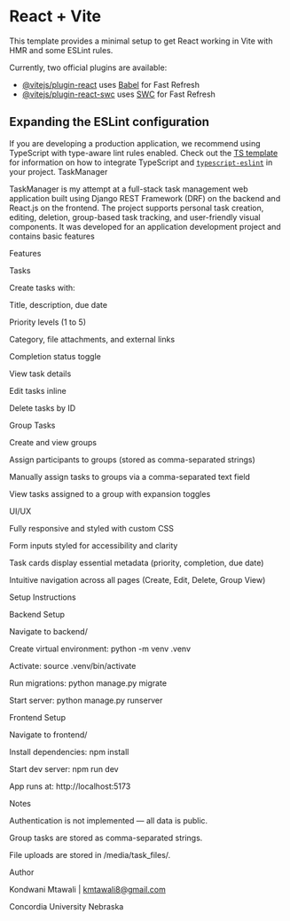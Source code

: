 # React + Vite

This template provides a minimal setup to get React working in Vite with HMR and some ESLint rules.

Currently, two official plugins are available:

- [@vitejs/plugin-react](https://github.com/vitejs/vite-plugin-react/blob/main/packages/plugin-react) uses [Babel](https://babeljs.io/) for Fast Refresh
- [@vitejs/plugin-react-swc](https://github.com/vitejs/vite-plugin-react/blob/main/packages/plugin-react-swc) uses [SWC](https://swc.rs/) for Fast Refresh

## Expanding the ESLint configuration

If you are developing a production application, we recommend using TypeScript with type-aware lint rules enabled. Check out the [TS template](https://github.com/vitejs/vite/tree/main/packages/create-vite/template-react-ts) for information on how to integrate TypeScript and [`typescript-eslint`](https://typescript-eslint.io) in your project.
TaskManager

TaskManager is my attempt at a full-stack task management web application built using Django REST Framework (DRF) on the backend and React.js on the frontend. The project supports personal task creation, editing, deletion, group-based task tracking, and user-friendly visual components. It was developed for an application development project and contains basic features

Features

 Tasks

Create tasks with:

Title, description, due date

Priority levels (1 to 5)

Category, file attachments, and external links

Completion status toggle

View task details

Edit tasks inline

Delete tasks by ID

 Group Tasks

Create and view groups

Assign participants to groups (stored as comma-separated strings)

Manually assign tasks to groups via a comma-separated text field

View tasks assigned to a group with expansion toggles

 
 UI/UX

Fully responsive and styled with custom CSS

Form inputs styled for accessibility and clarity

Task cards display essential metadata (priority, completion, due date)

Intuitive navigation across all pages (Create, Edit, Delete, Group View)




Setup Instructions

Backend Setup

Navigate to backend/

Create virtual environment: python -m venv .venv

Activate: source .venv/bin/activate


Run migrations: python manage.py migrate

Start server: python manage.py runserver

Frontend Setup

Navigate to frontend/

Install dependencies: npm install

Start dev server: npm run dev

App runs at: http://localhost:5173

 Notes

Authentication is not implemented — all data is public.

Group tasks are stored as comma-separated strings.

File uploads are stored in /media/task_files/.

 Author

Kondwani Mtawali | kmtawali8@gmail.com

Concordia University Nebraska

